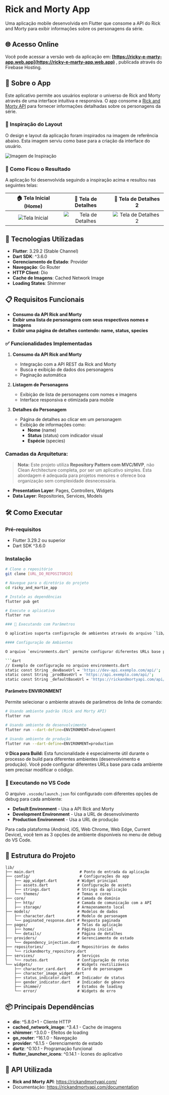 # Rick and Morty App

Uma aplicação mobile desenvolvida em Flutter que consome a API do Rick and Morty para exibir informações sobre os personagens da série.

## 🌐 Acesso Online

Você pode acessar a versão web da aplicação em: **[https://ricky-e-marty-app.web.app](https://ricky-e-marty-app.web.app)** , publicada através do Firebase Hosting.

## 📱 Sobre o App

Este aplicativo permite aos usuários explorar o universo de Rick and Morty através de uma interface intuitiva e responsiva. O app consome a [Rick and Morty API](https://rickandmortyapi.com/) para fornecer informações detalhadas sobre os personagens da série.

### 🎨 Inspiração do Layout

O design e layout da aplicação foram inspirados na imagem de referência abaixo. Esta imagem serviu como base para a criação da interface do usuário.

![Imagem de Inspiração](assets/imgs/image_inspiracao.png)

### 📱 Como Ficou o Resultado

A aplicação foi desenvolvida seguindo a inspiração acima e resultou nas seguintes telas:

| 🏠 Tela Inicial (Home) | 👤 Tela de Detalhes | 👤 Tela de Detalhes 2 |
|:---:|:---:|:---:|
| ![Tela Inicial](assets/imgs/resultado_home.png) | ![Tela de Detalhes](assets/imgs/resultado_details.png) | ![Tela de Detalhes 2](assets/imgs/resultado_details2.png) |

## 🚀 Tecnologias Utilizadas

- **Flutter**: 3.29.2 (Stable Channel) 
- **Dart SDK**: ^3.6.0 
- **Gerenciamento de Estado**: Provider
- **Navegação**: Go Router
- **HTTP Client**: Dio
- **Cache de Imagens**: Cached Network Image
- **Loading States**: Shimmer 

## 📋 Requisitos Funcionais

- **Consumo da API Rick and Morty**
- **Exibir uma lista de personagens com seus respectivos nomes e imagens**
- **Exibir uma página de detalhes contendo: name, status, species**


### ✅ Funcionalidades Implementadas

1. **Consumo da API Rick and Morty**
   - Integração com a API REST da Rick and Morty
   - Busca e exibição de dados dos personagens
   - Paginação automática

2. **Listagem de Personagens**
   - Exibição de lista de personagens com nomes e imagens
   - Interface responsiva e otimizada para mobile

3. **Detalhes do Personagem**
   - Página de detalhes ao clicar em um personagem
   - Exibição de informações como:
     - **Nome** (name)
     - **Status** (status) com indicador visual
     - **Espécie** (species)


 

### Camadas da Arquitetura:

> **Nota:** Este projeto utiliza **Repository Pattern com MVC/MVP**, não Clean Architecture completa, por ser um aplicativo simples. Esta abordagem é adequada para projetos menores e oferece boa organização sem complexidade desnecessária.

- **Presentation Layer**: Pages, Controllers, Widgets
- **Data Layer**: Repositories, Services, Models


## 🛠️ Como Executar

### Pré-requisitos
- Flutter 3.29.2 ou superior 
- Dart SDK ^3.6.0

### Instalação
```bash
# Clone o repositório
git clone [URL_DO_REPOSITORIO]

# Navegue para o diretório do projeto
cd ricky_and_martie_app

# Instale as dependências
flutter pub get

# Execute o aplicativo
flutter run

### 🚀 Executando com Parâmetros

O aplicativo suporta configuração de ambientes através do arquivo `lib/config/environments.dart` e parâmetros de linha de comando.

#### Configuração de Ambientes

O arquivo `environments.dart` permite configurar diferentes URLs base para diferentes ambientes:

```dart
// Exemplo de configuração no arquivo environments.dart
static const String _devBaseUrl = 'https://dev-api.exemplo.com/api/';
static const String _prodBaseUrl = 'https://api.exemplo.com/api/';
static const String _defaultBaseUrl = 'https://rickandmortyapi.com/api/';
```

#### Parâmetro ENVIRONMENT
Permite selecionar o ambiente através de parâmetros de linha de comando:

```bash
# Usando ambiente padrão (Rick and Morty API)
flutter run

# Usando ambiente de desenvolvimento
flutter run --dart-define=ENVIRONMENT=development

# Usando ambiente de produção
flutter run --dart-define=ENVIRONMENT=production
```

**💡 Dica para Build:** Esta funcionalidade é especialmente útil durante o processo de build para diferentes ambientes (desenvolvimento e produção). Você pode configurar diferentes URLs base para cada ambiente sem precisar modificar o código.

### 🚀 Executando no VS Code

O arquivo `.vscode/launch.json` foi configurado com diferentes opções de debug para cada ambiente:

- **Default Environment** - Usa a API Rick and Morty
- **Development Environment** - Usa a URL de desenvolvimento
- **Production Environment** - Usa a URL de produção

Para cada plataforma (Android, iOS, Web Chrome, Web Edge, Current Device), você tem as 3 opções de ambiente disponíveis no menu de debug do VS Code.

 

 

## 📁 Estrutura do Projeto

```
lib/
├── main.dart                    # Ponto de entrada da aplicação
├── config/                      # Configurações do app
│   ├── app_widget.dart         # Widget principal
│   ├── assets.dart             # Configuração de assets
│   ├── strings.dart            # Strings da aplicação
│   └── themes/                 # Temas e cores
├── core/                       # Camada de domínio
│   ├── http/                   # Camada de comunicação com a API
│   ├── storage/                # Armazenamento local
├── models/                     # Modelos de dados
│   ├── character.dart          # Modelo de personagem
│   └── paginated_response.dart # Resposta paginada
├── pages/                      # Telas da aplicação
│   ├── home/                   # Página inicial
│   └── details/                # Página de detalhes
├── providers/                  # Gerenciamento de estado
│   └── dependency_injection.dart
├── repositories/               # Repositórios de dados
│   └── rickandmorty_repository.dart
├── services/                   # Serviços
│   └── routes.dart             # Configuração de rotas
└── widgets/                    # Widgets reutilizáveis
    ├── character_card.dart     # Card de personagem
    ├── character_image_widget.dart
    ├── status_indicator.dart   # Indicador de status
    ├── gender_indicator.dart   # Indicador de gênero
    ├── shimmer/                # Estados de loading
    └── error/                  # Widgets de erro
```

## 📦 Principais Dependências

- **dio**: ^5.8.0+1 - Cliente HTTP
- **cached_network_image**: ^3.4.1 - Cache de imagens
- **shimmer**: ^3.0.0 - Efeitos de loading
- **go_router**: ^16.1.0 - Navegação
- **provider**: ^6.1.5 - Gerenciamento de estado
- **dartz**: ^0.10.1 - Programação funcional 
- **flutter_launcher_icons**: ^0.14.1 - Ícones do aplicativo

## 🔗 API Utilizada

- **Rick and Morty API**: https://rickandmortyapi.com/
- Documentação: https://rickandmortyapi.com/documentation

 

 
